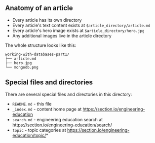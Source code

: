 ## Anatomy of an article

- Every article has its own directory
- Every article's text content exists at `$article_directory/article.md`
- Every article's hero image exists at `$article_directory/hero.jpg`
- Any additional images live in the article directory

The whole structure looks like this:

```
working-with-databases-part1/
├── article.md
├── hero.jpg
└── mongodb.png
```

## Special files and directories

There are several special files and directories in this directory:

- `README.md` - this file
- `_index.md` - content home page at https://section.io/engineering-education
- `search.md` - engineering education search at https://section.io/engineering-education/search/
- `topic` - topic categories at https://section.io/engineering-education/topic/*
